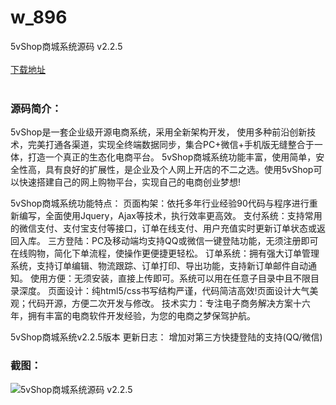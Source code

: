 # w_896
5vShop商城系统源码 v2.2.5
<br/></br>
[下载地址](https://www.uuid2.com/896.html "下载地址")
<br/></br>
<h3>源码简介：</h3>
<p>5vShop是一套企业级开源电商系统，采用全新架构开发， 使用多种前沿创新技术，完美打通各渠道，实现全终端数据同步，集合PC+微信+手机版无缝整合于一体，打造一个真正的生态化电商平台。
5vShop商城系统功能丰富，使用简单，安全性高，具有良好的扩展性，是企业及个人网上开店的不二之选。使用5vShop可以快速搭建自己的网上购物平台，实现自己的电商创业梦想!<p>
<p>5vShop商城系统功能特点：
页面构架：依托多年行业经验90代码与程序进行重新编写，全面使用Jquery，Ajax等技术，执行效率更高效。
支付系统：支持常用的微信支付、支付宝支付等接口，订单在线支付、用户充值实时更新订单状态或返回入库。
三方登陆：PC及移动端均支持QQ或微信一键登陆功能，无须注册即可在线购物，简化下单流程，使操作更便捷更轻松。
订单系统：拥有强大订单管理系统，支持订单编辑、物流跟踪、订单打印、导出功能，支持新订单邮件自动通知。
使用方便：无须安装，直接上传即可。系统可以用在任意子目录中且不限目录深度。
页面设计：纯html5/css书写结构严谨，代码简洁高效!页面设计大气美观；代码开源，方便二次开发与修改。
技术实力：专注电子商务解决方案十六年，拥有丰富的电商软件开发经验，为您的电商之梦保驾护航。<p>
<p>5vShop商城系统v2.2.5版本 更新日志：
增加对第三方快捷登陆的支持(QQ/微信)<p>
<h3>截图：</h3>
<img src="https://www.uuid2.com/wp-content/uploads/img/202105/5405482244.gif" alt="5vShop商城系统源码 v2.2.5">
